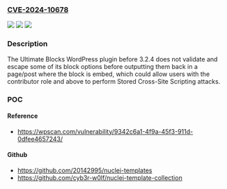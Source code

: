 ### [CVE-2024-10678](https://cve.mitre.org/cgi-bin/cvename.cgi?name=CVE-2024-10678)
![](https://img.shields.io/static/v1?label=Product&message=Ultimate%20Blocks&color=blue)
![](https://img.shields.io/static/v1?label=Version&message=0%3C%203.2.4%20&color=brighgreen)
![](https://img.shields.io/static/v1?label=Vulnerability&message=CWE-79%20Cross-Site%20Scripting%20(XSS)&color=brighgreen)

### Description

The Ultimate Blocks  WordPress plugin before 3.2.4 does not validate and escape some of its block options before outputting them back in a page/post where the block is embed, which could allow users with the contributor role and above to perform Stored Cross-Site Scripting attacks.

### POC

#### Reference
- https://wpscan.com/vulnerability/9342c6a1-4f9a-45f3-911d-0dfee4657243/

#### Github
- https://github.com/20142995/nuclei-templates
- https://github.com/cyb3r-w0lf/nuclei-template-collection

